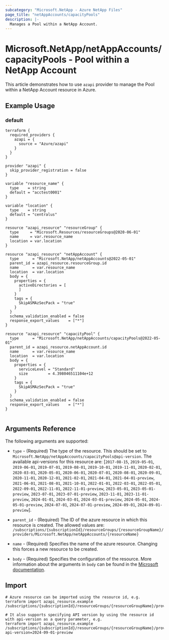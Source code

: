 ```yaml
---
subcategory: "Microsoft.NetApp - Azure NetApp Files"
page_title: "netAppAccounts/capacityPools"
description: |-
  Manages a Pool within a NetApp Account.
---
```


# Microsoft.NetApp/netAppAccounts/capacityPools - Pool within a NetApp Account

This article demonstrates how to use `azapi` provider to manage the Pool within a NetApp Account resource in Azure.

## Example Usage

### default

```hcl
terraform {
  required_providers {
    azapi = {
      source = "Azure/azapi"
    }
  }
}

provider "azapi" {
  skip_provider_registration = false
}

variable "resource_name" {
  type    = string
  default = "acctest0001"
}

variable "location" {
  type    = string
  default = "centralus"
}

resource "azapi_resource" "resourceGroup" {
  type     = "Microsoft.Resources/resourceGroups@2020-06-01"
  name     = var.resource_name
  location = var.location
}

resource "azapi_resource" "netAppAccount" {
  type      = "Microsoft.NetApp/netAppAccounts@2022-05-01"
  parent_id = azapi_resource.resourceGroup.id
  name      = var.resource_name
  location  = var.location
  body = {
    properties = {
      activeDirectories = [
      ]
    }
    tags = {
      SkipASMAzSecPack = "true"
    }
  }
  schema_validation_enabled = false
  response_export_values    = ["*"]
}

resource "azapi_resource" "capacityPool" {
  type      = "Microsoft.NetApp/netAppAccounts/capacityPools@2022-05-01"
  parent_id = azapi_resource.netAppAccount.id
  name      = var.resource_name
  location  = var.location
  body = {
    properties = {
      serviceLevel = "Standard"
      size         = 4.398046511104e+12
    }
    tags = {
      SkipASMAzSecPack = "true"
    }
  }
  schema_validation_enabled = false
  response_export_values    = ["*"]
}


```



## Arguments Reference

The following arguments are supported:

* `type` - (Required) The type of the resource. This should be set to `Microsoft.NetApp/netAppAccounts/capacityPools@api-version`. The available api-versions for this resource are: [`2017-08-15`, `2019-05-01`, `2019-06-01`, `2019-07-01`, `2019-08-01`, `2019-10-01`, `2019-11-01`, `2020-02-01`, `2020-03-01`, `2020-05-01`, `2020-06-01`, `2020-07-01`, `2020-08-01`, `2020-09-01`, `2020-11-01`, `2020-12-01`, `2021-02-01`, `2021-04-01`, `2021-04-01-preview`, `2021-06-01`, `2021-08-01`, `2021-10-01`, `2022-01-01`, `2022-03-01`, `2022-05-01`, `2022-09-01`, `2022-11-01`, `2022-11-01-preview`, `2023-05-01`, `2023-05-01-preview`, `2023-07-01`, `2023-07-01-preview`, `2023-11-01`, `2023-11-01-preview`, `2024-01-01`, `2024-03-01`, `2024-03-01-preview`, `2024-05-01`, `2024-05-01-preview`, `2024-07-01`, `2024-07-01-preview`, `2024-09-01`, `2024-09-01-preview`].

* `parent_id` - (Required) The ID of the azure resource in which this resource is created. The allowed values are:  
  `/subscriptions/{subscriptionId}/resourceGroups/{resourceGroupName}/providers/Microsoft.NetApp/netAppAccounts/{resourceName}`

* `name` - (Required) Specifies the name of the azure resource. Changing this forces a new resource to be created.

* `body` - (Required) Specifies the configuration of the resource. More information about the arguments in `body` can be found in the [Microsoft documentation](https://learn.microsoft.com/en-us/azure/templates/Microsoft.NetApp/netAppAccounts/capacityPools?pivots=deployment-language-terraform).

## Import

 ```shell
 # Azure resource can be imported using the resource id, e.g.
 terraform import azapi_resource.example /subscriptions/{subscriptionId}/resourceGroups/{resourceGroupName}/providers/Microsoft.NetApp/netAppAccounts/{resourceName}/capacityPools/{resourceName}
 
 # It also supports specifying API version by using the resource id with api-version as a query parameter, e.g.
 terraform import azapi_resource.example /subscriptions/{subscriptionId}/resourceGroups/{resourceGroupName}/providers/Microsoft.NetApp/netAppAccounts/{resourceName}/capacityPools/{resourceName}?api-version=2024-09-01-preview
 ```

